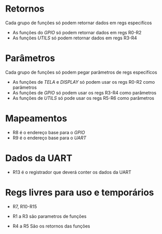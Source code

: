 # Retornos
Cada grupo de funções só podem retornar dados em regs especifícos
- As funções do *GPIO* só podem retornar dados em regs R0-R2
- As funções *UTILS* só podem retornar dados em regs R3-R4

# Parâmetros
Cada grupo de funções só podem pegar parâmetros de regs especifícos
- As funções de *TELA* e *DISPLAY* só podem usar os regs R0-R2 como parâmetros
- As funções de *GPIO* só podem usar os regs R3-R4 como parâmetros
- As funções de *UTILS* só pode usar os regs R5-R6 como parâmetros

# Mapeamentos
- R8 é o endereço base para o *GPIO*
- R9 é o endereço base para o *UART*

# Dados da UART
- R13 é o registrador que deverá conter os dados da UART

# Regs livres para uso e temporários
- R7, R10-R15


- R1 a R3 são parametros de funções
- R4 a R5 São os retornos das funções


